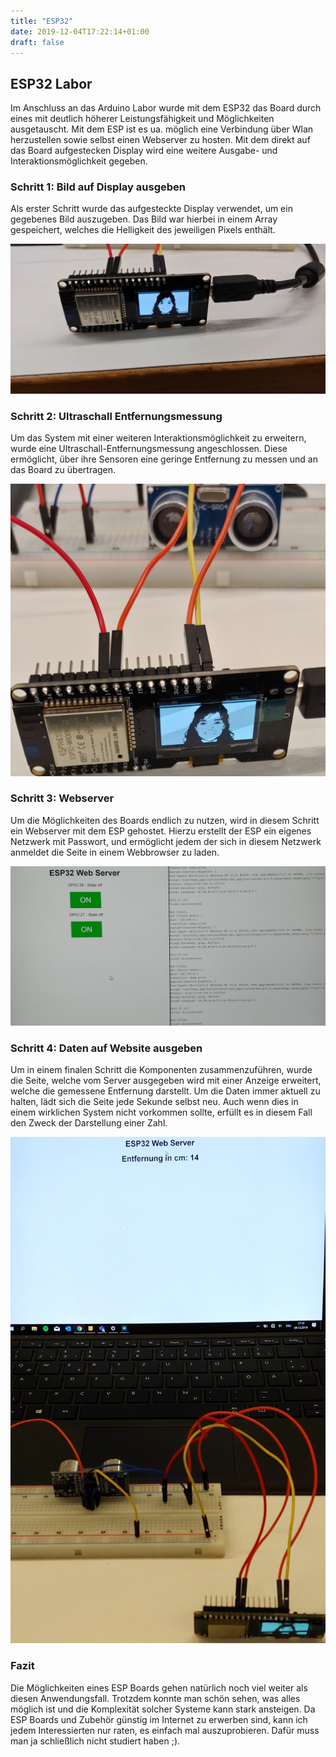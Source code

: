 ```yaml
---
title: "ESP32"
date: 2019-12-04T17:22:14+01:00
draft: false
---
```


## ESP32 Labor

Im Anschluss an das Arduino Labor wurde mit dem ESP32 das Board durch eines mit deutlich höherer Leistungsfähigkeit und
Möglichkeiten ausgetauscht. Mit dem ESP ist es ua. möglich eine Verbindung über Wlan herzustellen sowie selbst einen Webserver
zu hosten. Mit dem direkt auf das Board aufgestecken Display wird eine weitere Ausgabe- und Interaktionsmöglichkeit gegeben.

### Schritt 1: Bild auf Display ausgeben

Als erster Schritt wurde das aufgesteckte Display verwendet, um ein gegebenes Bild auszugeben. Das Bild war hierbei in einem
Array gespeichert, welches die Helligkeit des jeweiligen Pixels enthält.

![Array zu Bild](https://raw.githubusercontent.com/Snoup97/swh-pkohler/master/static/img/esplabor/1.jpg "Darstellung eines Bildes")

### Schritt 2: Ultraschall Entfernungsmessung

Um das System mit einer weiteren Interaktionsmöglichkeit zu erweitern, wurde eine Ultraschall-Entfernungsmessung angeschlossen.
Diese ermöglicht, über ihre Sensoren eine geringe Entfernung zu messen und an das Board zu übertragen.

![Anschluss Entfernungsmessung](https://raw.githubusercontent.com/Snoup97/swh-pkohler/master/static/img/esplabor/2.jpg "Anschluss einer Entfernungsmessung")

### Schritt 3: Webserver

Um die Möglichkeiten des Boards endlich zu nutzen, wird in diesem Schritt ein Webserver mit dem ESP gehostet. Hierzu erstellt der
ESP ein eigenes Netzwerk mit Passwort, und ermöglicht jedem der sich in diesem Netzwerk anmeldet die Seite in einem Webbrowser zu laden.

![Webserver](https://raw.githubusercontent.com/Snoup97/swh-pkohler/master/static/img/esplabor/3.jpg "Erstellen des Webservers")

### Schritt 4: Daten auf Website ausgeben

Um in einem finalen Schritt die Komponenten zusammenzuführen, wurde die Seite, welche vom Server ausgegeben wird mit einer Anzeige
erweitert, welche die gemessene Entfernung darstellt. Um die Daten immer aktuell zu halten, lädt sich die Seite jede Sekunde selbst neu.
Auch wenn dies in einem wirklichen System nicht vorkommen sollte, erfüllt es in diesem Fall den Zweck der Darstellung einer Zahl.

![Kombination](https://raw.githubusercontent.com/Snoup97/swh-pkohler/master/static/img/esplabor/4.jpg "Kombination der Komponenten")

### Fazit

Die Möglichkeiten eines ESP Boards gehen natürlich noch viel weiter als diesen Anwendungsfall. Trotzdem konnte man schön sehen, was alles möglich ist und die Komplexität solcher Systeme kann stark ansteigen. Da ESP Boards und Zubehör günstig im Internet zu
erwerben sind, kann ich jedem Interessierten nur raten, es einfach mal auszuprobieren. Dafür muss man ja schließlich nicht studiert haben ;).
